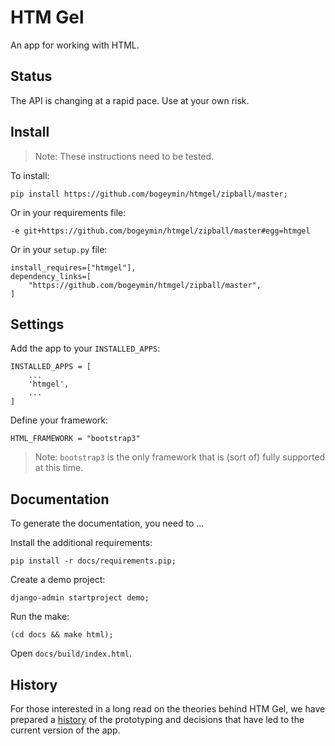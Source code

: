 # HTM Gel

An app for working with HTML.

## Status

The API is changing at a rapid pace. Use at your own risk.

## Install

> Note: These instructions need to be tested.

To install:

	pip install https://github.com/bogeymin/htmgel/zipball/master;

Or in your requirements file:

	-e git+https://github.com/bogeymin/htmgel/zipball/master#egg=htmgel

Or in your ``setup.py`` file:

	install_requires=["htmgel"],
	dependency_links=[
		"https://github.com/bogeymin/htmgel/zipball/master",
	]

## Settings

Add the app to your ``INSTALLED_APPS``:

	INSTALLED_APPS = [
		...
		'htmgel',
		...
	]

Define your framework:

	HTML_FRAMEWORK = "bootstrap3"
	
> Note: ``bootstrap3`` is the only framework that is (sort of) fully supported at this 
> time.

## Documentation

To generate the documentation, you need to ...

Install the additional requirements:

	pip install -r docs/requirements.pip;
	
Create a demo project:

	django-admin startproject demo;
	
Run the make:

	(cd docs && make html);

Open ``docs/build/index.html``.

## History

For those interested in a long read on the theories behind HTM Gel, we have prepared a
[history](docs/source/history.rst) of the prototyping and decisions that have led to the 
current version of the app.
